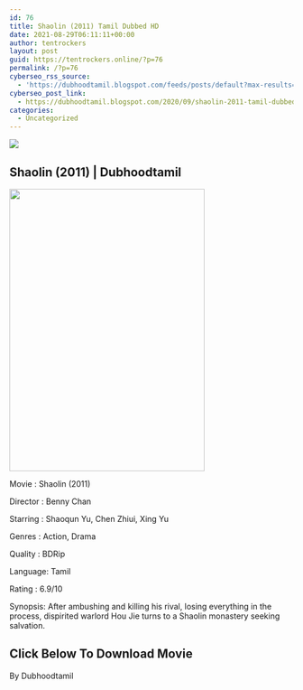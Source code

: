 ```yaml
---
id: 76
title: Shaolin (2011) Tamil Dubbed HD
date: 2021-08-29T06:11:11+00:00
author: tentrockers
layout: post
guid: https://tentrockers.online/?p=76
permalink: /?p=76
cyberseo_rss_source:
  - 'https://dubhoodtamil.blogspot.com/feeds/posts/default?max-results=150&start-index=151'
cyberseo_post_link:
  - https://dubhoodtamil.blogspot.com/2020/09/shaolin-2011-tamil-dubbed-hd.html
categories:
  - Uncategorized
---
```

<div class="media_block">
  <img src="https://1.bp.blogspot.com/-nBA0BElhfcQ/X1xrq7LC7JI/AAAAAAAACZI/7aScd1lSZnEHA4M6CIk-z6IpUvUSWhotgCNcBGAsYHQ/s72-w346-h500-c/Shaolin-movie-poster-2.jpg" class="media_thumbnail" />
</div>

## Shaolin (2011) | Dubhoodtamil

<div class="separator">
  <a href="https://1.bp.blogspot.com/-nBA0BElhfcQ/X1xrq7LC7JI/AAAAAAAACZI/7aScd1lSZnEHA4M6CIk-z6IpUvUSWhotgCNcBGAsYHQ/s1600/Shaolin-movie-poster-2.jpg" imageanchor="1"><img loading="lazy" border="0" data-original-height="1600" data-original-width="1112" height="500" src="https://1.bp.blogspot.com/-nBA0BElhfcQ/X1xrq7LC7JI/AAAAAAAACZI/7aScd1lSZnEHA4M6CIk-z6IpUvUSWhotgCNcBGAsYHQ/w346-h500/Shaolin-movie-poster-2.jpg" width="346" /></a>
</div>

Movie	<span></span>:	<span></span>Shaolin (2011)&nbsp;

Director	<span></span>:	<span></span>Benny Chan&nbsp;

Starring	<span></span>:	<span></span>Shaoqun Yu, Chen Zhiui, Xing Yu&nbsp;

Genres	<span></span>:	<span></span>Action, Drama&nbsp;

Quality	<span></span>:	<span></span>BDRip&nbsp;

Language:	<span></span>Tamil&nbsp;

Rating	<span></span>:	<span></span>6.9/10

Synopsis: After ambushing and killing his rival, losing everything in the process, dispirited warlord Hou Jie turns to a Shaolin monastery seeking salvation.

## **<span>Click Below To Download Movie</span>**

By Dubhoodtamil